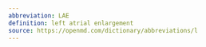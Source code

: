 ```yaml
---
abbreviation: LAE
definition: left atrial enlargement
source: https://openmd.com/dictionary/abbreviations/l
---
```

